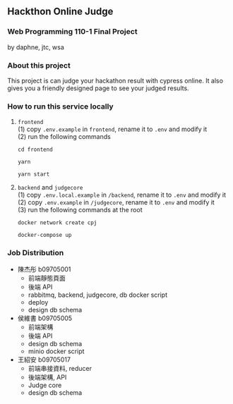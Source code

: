 ## Hackthon Online Judge
### Web Programming 110-1 Final Project
by daphne, jtc, wsa

### About this project
This project is can judge your hackathon result with cypress online. It also gives you a friendly designed page to see your judged results. 

### How to run this service locally
1. `frontend`  
   (1) copy `.env.example` in `frontend`, rename it to `.env` and modify it  
   (2) run the following commands
    ```shell
    cd frontend
    ```
    ``` shell
    yarn
    ```
    ``` shell
    yarn start
    ```
2. `backend` and `judgecore`  
    (1) copy `.env.local.example` in `/backend`, rename it to `.env` and modify it  
    (2) copy `.env.example` in `/judgecore`, rename it to `.env` and modify it     
    (3) run the following commands at the root
    ``` shell
    docker network create cpj
    ```
    ``` shell
    docker-compose up
    ```

### Job Distribution
* 陳杰彤 b09705001 
   * 前端靜態頁面
   * 後端 API
   * rabbitmq, backend, judgecore, db docker script
   * deploy
   * design db schema
* 侯維書 b09705005 
   * 前端架構
   * 後端 API
   * design db schema
   * minio docker script
* 王紹安 b09705017 
   * 前端串接資料, reducer
   * 後端架構, API
   * Judge core
   * design db schema